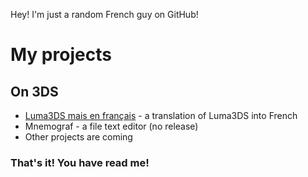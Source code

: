 Hey! I'm just a random French guy on GitHub!
# My projects
## On 3DS
- [Luma3DS mais en français](https://github.com/Terranaus/Luma3DS-mais-en-francais) - a translation of Luma3DS into French
- Mnemograf - a file text editor (no release)
- Other projects are coming

### That's it! You have read me!
